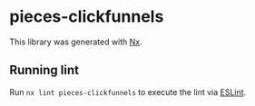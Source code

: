 # pieces-clickfunnels

This library was generated with [Nx](https://nx.dev).

## Running lint

Run `nx lint pieces-clickfunnels` to execute the lint via [ESLint](https://eslint.org/).
